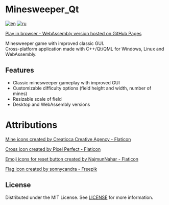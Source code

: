 # Minesweeper_Qt

[![en](https://img.shields.io/badge/lang-en-blue.svg)](https://github.com/Dariarty/Minesweeper_Qt/blob/main/README.md)
[![ru](https://img.shields.io/badge/lang-ru-red.svg)](https://github.com/Dariarty/Minesweeper_Qt/blob/main/README.ru.md)

<a href="https://dariarty.github.io/Minesweeper_Qt/" title="GitHub Pages link">Play in browser - WebAssembly version hosted on GitHub Pages</a>

Minesweeper game with improved classic GUI.</br>
Cross-platform application made with C++/Qt/QML for Windows, Linux and WebAssembly.</br>

## Features

* Classic minesweeper gameplay with improved GUI</br>
* Customizable difficulty options (field height and width, number of mines)</br>
* Resizable scale of field</br>
* Desktop and WebAssembly versions</br>

# Attributions
<a href="https://www.flaticon.com/free-icons/mine" title="mine icons">Mine icons created by Creaticca Creative Agency - Flaticon</a> </br>

<a href="https://www.flaticon.com/free-icon/close_1828666?term=cross&page=1&position=9&origin=search&related_id=1828666" title="cross icon">Cross icon created by Pixel Perfect - Flaticon</a> </br>

<a href="https://www.flaticon.com/packs/emojis-221" title="emoji icons">Emoji icons for reset button created by NajmunNahar - Flaticon</a> </br>

<a href="https://www.freepik.com/icon/flag_16771882#fromView=keyword&page=1&position=91&uuid=a58f54fa-5ea7-4ac9-9fae-a7f2fb24842f" title="flag icon">Flag icon created by sonnycandra - Freepik</a>

## License

Distributed under the MIT License. See [LICENSE](LICENSE) for more information.

